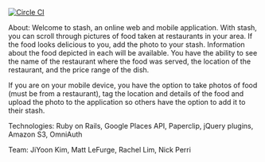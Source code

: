 [![Circle CI](https://circleci.com/gh/nyc-purple-martins-2015/stash.svg?style=shield&circle-token=:circle-token)](https://circleci.com/gh/nyc-purple-martins-2015/stash)

About:
Welcome to stash, an online web and mobile application. With stash, you can scroll through pictures of food taken at restaurants in your area. If the food looks delicious to you, add the photo to your stash. Information about the food depicted in each will be available. You have the ability to see the name of the restaurant where the food was served, the location of the restaurant, and the price range of the dish.

If you are on your mobile device, you have the option to take photos of food (must be from a restaurant), tag the location and details of the food and upload the photo to the application so others have the option to add it to their stash.

Technologies: Ruby on Rails, Google Places API, Paperclip, jQuery plugins, Amazon S3, OmniAuth

Team: JiYoon Kim, Matt LeFurge, Rachel Lim, Nick Perri
